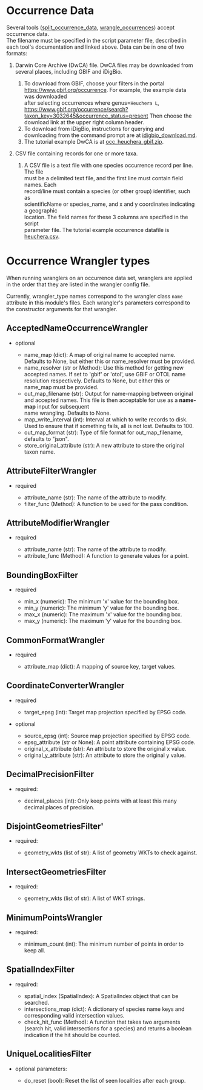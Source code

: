 # Occurrence Data

Several tools ([split_occurrence_data](w3_split_occurrence_data.md), 
[wrangle_occurrences](w2c_resolve_occurrence_names.md)) accept occurrence data.  
The filename must be specified in the script parameter file, described in each tool's
documentation and linked above.  Data can be in one of two formats:

1) Darwin Core Archive (DwCA) file.  DwCA files may be downloaded from several places, 
   including GBIF and iDigBio.

   1) To download from GBIF, choose your filters in the portal 
      https://www.gbif.org/occurrence.  For example, the example data was downloaded    
      after selecting occurrences where genus=`Heuchera L`, 
      https://www.gbif.org/occurrence/search?taxon_key=3032645&occurrence_status=present
      Then choose the download link at the upper right column header.
   2) To download from iDigBio, instructions for querying and downloading from the 
      command prompt are at [idigbio_download.md](./idigbio_download.md). 
   3) The tutorial example DwCA is at
      [occ_heuchera_gbif.zip](../../data/input/occ_heuchera_gbif.zip).

2) CSV file containing records for one or more taxa.    

   1) A CSV file is a text file with one species occurrence record per line.  The file  
      must be a delimited text file, and the first line must contain field names.  Each  
      record/line must contain a species (or other group) identifier, such as  
      scientificName or species_name, and x and y coordinates indicating a geographic  
      location.  The field names for these 3 columns are specified in the script  
      parameter file. The tutorial example occurrence datafile 
      is [heuchera.csv](../../data/input/heuchera.csv).


# Occurrence Wrangler types

When running wranglers on an occurrence data set, wranglers are applied in the order 
that they are listed in the wrangler config file.  

Currently, wrangler_type names correspond to the wrangler class `name` attribute in 
this module's files.  Each wrangler's parameters correspond to the constructor 
arguments for that wrangler.

## AcceptedNameOccurrenceWrangler

* optional
  
  * name_map (dict): A map of original name to accepted name.    Defaults to None, but 
    either this or name_resolver must be provided.
  * name_resolver (str or Method): Use this method for getting new 
    accepted names. If set to 'gbif' or 'otol', use GBIF or OTOL name resolution 
    respectively.  Defaults to None, but either this or name_map must be provided.
  * out_map_filename (str): Output for name-mapping between original and accepted names.
    This file is then acceptable for use as a **name-map** input for subsequent  
    name wrangling.  Defaults to None.
  * map_write_interval (int): Interval at which to write records to disk.  Used to 
    ensure that if something fails, all is not lost. Defaults to 100.
  * out_map_format (str): Type of file format for out_map_filename, defaults to "json".
  * store_original_attribute (str): A new attribute to store the original taxon name.

## AttributeFilterWrangler

* required
  
  * attribute_name (str): The name of the attribute to modify.
  * filter_func (Method): A function to be used for the pass condition.

## AttributeModifierWrangler

* required
  
  * attribute_name (str): The name of the attribute to modify.
  * attribute_func (Method): A function to generate values for a point.

## BoundingBoxFilter

* required
  
  * min_x (numeric): The minimum 'x' value for the bounding box.
  * min_y (numeric): The minimum 'y' value for the bounding box.
  * max_x (numeric): The maximum 'x' value for the bounding box.
  * max_y (numeric): The maximum 'y' value for the bounding box.

## CommonFormatWrangler

* required

  * attribute_map (dict): A mapping of source key, target values.

## CoordinateConverterWrangler

* required

  * target_epsg (int): Target map projection specified by EPSG code.
  
* optional

  * source_epsg (int): Source map projection specified by EPSG code.
  * epsg_attribute (str or None): A point attribute containing EPSG code.
  * original_x_attribute (str): An attribute to store the original x value.
  * original_y_attribute (str): An attribute to store the original y value.

## DecimalPrecisionFilter

* required:

  * decimal_places (int): Only keep points with at least this many decimal places of precision.

## DisjointGeometriesFilter'

* required:
  
  * geometry_wkts (list of str): A list of geometry WKTs to check against.

## IntersectGeometriesFilter

* required:
  
  * geometry_wkts (list of str): A list of WKT strings.

## MinimumPointsWrangler

* required:
  
  * minimum_count (int): The minimum number of points in order to keep all.

## SpatialIndexFilter

* required:
  
  * spatial_index (SpatialIndex): A SpatialIndex object that can be searched.
  * intersections_map (dict): A dictionary of species name keys and corresponding valid intersection values.
  * check_hit_func (Method): A function that takes two arguments (search hit, valid intersections for a species)
    and returns a boolean indication if the hit should be counted.

## UniqueLocalitiesFilter

* optional parameters:
  
  * do_reset (bool): Reset the list of seen localities after each group.
